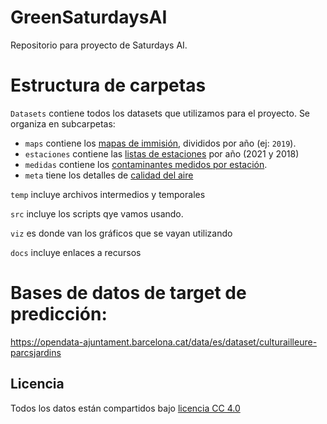 # GreenSaturdaysAI
Repositorio para proyecto de Saturdays AI.

# Estructura de carpetas
`Datasets` contiene todos los datasets que utilizamos para el proyecto.
Se organiza en subcarpetas:

- `maps` contiene los [mapas de immisión](https://opendata-ajuntament.barcelona.cat/data/es/dataset/mapes-immissio-qualitat-aire), divididos por año (ej: `2019`).
- `estaciones` contiene las [listas de estaciones](https://opendata-ajuntament.barcelona.cat/data/dataset/4dff88b1-151b-48db-91c2-45007cd5d07a/resource/3b2c1f22-2a64-40a7-9154-3d0258d847ed/download/2021_qualitat_aire_estacions.csv) por año (2021 y 2018)
- `medidas` contiene los [contaminantes medidos por estación](https://opendata-ajuntament.barcelona.cat/data/es/dataset/contaminants-estacions-mesura-qualitat-aire).
- `meta` tiene los detalles de [calidad del aire](https://opendata-ajuntament.barcelona.cat/data/es/dataset/qualitat-aire-detall-bcn)

`temp` incluye archivos intermedios y temporales

`src` incluye los scripts qye vamos usando.

`viz` es donde van los gráficos que se vayan utilizando

`docs` incluye enlaces a recursos

# Bases de datos de target de predicción:
https://opendata-ajuntament.barcelona.cat/data/es/dataset/culturailleure-parcsjardins

## Licencia
Todos los datos están compartidos bajo [licencia CC 4.0](https://creativecommons.org/licenses/by/4.0/)


